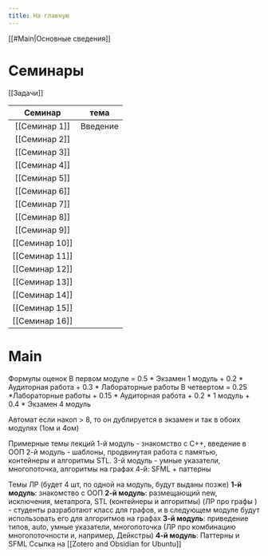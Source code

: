 ```yaml
---
title: На главную
---
```

[[#Main|Основные сведения]] 

# Семинары
[[Задачи]]

|    Семинар     |   тема   |
|:--------------:|:--------:|
| [[Семинар 1]]  | Введение |
| [[Семинар 2]]  |          |
| [[Семинар 3]]  |          |
| [[Семинар 4]]  |          |
| [[Семинар 5]]  |          |
| [[Семинар 6]]  |          |
| [[Семинар 7]]  |          |
| [[Семинар 8]]  |          |
| [[Семинар 9]]  |          |
| [[Семинар 10]] |          |
| [[Семинар 11]] |          |
| [[Семинар 12]] |          |
| [[Семинар 13]] |          |
| [[Семинар 14]] |          |
| [[Семинар 15]] |          |
| [[Семинар 16]] |          |


# Main

Формулы оценок
В первом модуле = 0.5 * Экзамен 1 модуль + 0.2 * Аудиторная работа + 0.3 * Лабораторные работы
В четвертом = 0.25 *Лабораторные работы + 0.15 * Аудиторная работа + 0.2 *  1 модуль + 0.4 * Экзамен  4 модуль

Автомат
если накоп > 8, то он дублируется в экзамен
и так в обоих модулях (1ом и 4ом)

Примерные темы лекций
1-й модуль - знакомство с С++, введение в ООП
2-й модуль - шаблоны,  продвинутая работа с памятью,   контейнеры и алгоритмы STL.
3-й модуль - умные указатели, многопоточка, алгоритмы на графах
4-й: SFML + паттерны


Темы ЛР (будет 4 шт, по одной на модуль, будут выданы позже)
**1-й модуль**: знакомство с ООП
**2-й модуль**: размещающий new, исключения, метапрога, STL (контейнеры и алгоритмы) (ЛР про графы ) - студенты разработают класс для графов, и в следующем модуле будут использовать его для алгоритмов на графах
**3-й модуль**: приведение типов, auto, умные указатели, многопоточка (ЛР про  комбинацию многопоточности и, например, Дейкстры) 
**4-й модуль**: Паттерны и SFML 
Ссылка на [[Zotero and Obsidian for Ubuntu]]
